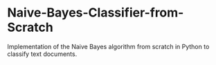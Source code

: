 # Naive-Bayes-Classifier-from-Scratch
Implementation of the Naive Bayes algorithm from scratch in Python to classify text documents.
